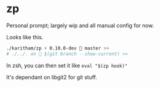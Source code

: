 # zp

Personal prompt; largely wip and all manual config for now.

Looks like this.

```bash
./karitham/zp ⚡️ 0.10.0-dev  master >>
# ./../. on  $(git branch --show-current) >>
```

In zsh, you can then set it like `eval "$(zp hook)"`

It's dependant on libgit2 for git stuff.
